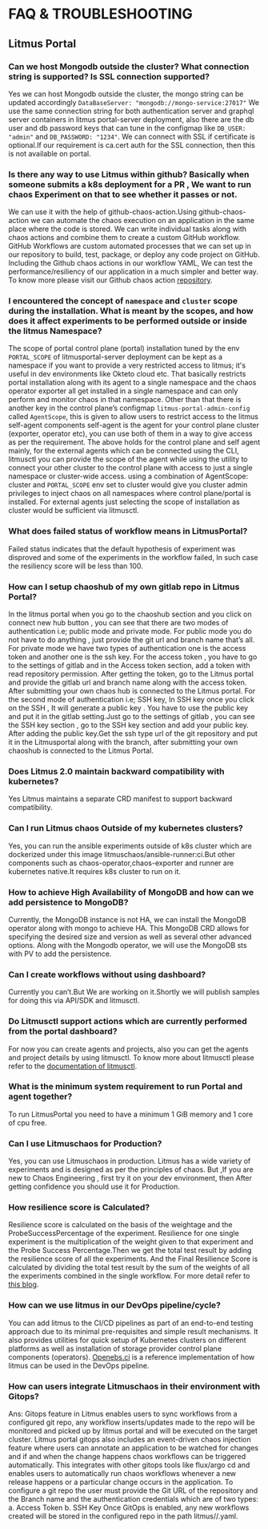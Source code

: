 # FAQ & TROUBLESHOOTING
##  Litmus Portal
### Can we host Mongodb outside the cluster? What connection string is supported? Is SSL connection supported?
Yes we can host Mongodb outside the cluster,  the mongo string can be updated accordingly `DataBaseServer: "mongodb://mongo-service:27017"`
We use the same connection string for both authentication server and graphql server containers in litmus portal-server deployment, also there are the db user and db            password keys that can tune in the configmap like `DB_USER: "admin"` and `DB_PASSWORD: "1234"`.
We can connect with SSL if certificate is optional.If our requirement is ca.cert auth for the SSL connection, then this is not available on portal. 

### Is there any way to use Litmus within github? Basically when someone submits a k8s deployment for a PR , We want to run chaos Experiment on that to see whether it passes or not.
We can use it with the help of  github-chaos-action.Using github-chaos-action we can automate the chaos execution on an application in the same place where the code is stored. We can write individual tasks along with chaos actions and combine them to create a custom GitHub workflow. GitHub Workflows are custom automated processes that we can set up in our repository to build, test, package, or deploy any code project on GitHub. Including the Github chaos actions in our workflow YAML, We can test the performance/resiliency of our application in a much simpler and better way. To know more please visit  our Github chaos action [repository](https://github.com/litmuschaos/github-chaos-actions).

### I encountered the concept of `namespace` and `cluster` scope during the installation. What is meant by the scopes, and how does it affect experiments to be performed outside or inside the litmus Namespace?
The scope of portal control plane (portal) installation tuned by the env `PORTAL_SCOPE`  of litmusportal-server  deployment can be kept as a namespace if you want to provide a very restricted access to litmus; it's useful in dev environments like Okteto cloud etc.
That basically restricts portal installation along with its agent to a single namespace and the chaos operator exporter all get installed in a single namespace and can only perform and monitor chaos in that namespace.
Other than that there is another key in the control plane’s configmap `litmus-portal-admin-config` called  `AgentScope`, this is given to allow users to restrict access to the litmus self-agent components self-agent is the agent for your control plane cluster (exporter, operator etc), you can use both of them in a way to give access as per the requirement.
The above holds for the control plane and self agent mainly, for the external agents which can be connected using the CLI, litmusctl you can provide the scope of the agent while using the utility to connect your other cluster to the control plane with access to just a single namespace or cluster-wide access.
using a combination of AgentScope: cluster and `PORTAL_SCOPE`  env set to cluster would give you cluster admin privileges to inject chaos on all namespaces where control plane/portal is installed.  For external agents just selecting the scope of installation as cluster would be sufficient via litmusctl.

### What does failed status of workflow means in LitmusPortal?
 Failed status indicates that the default hypothesis of experiment was disproved and some of the experiments in the workflow failed, In such case the resiliency score will be less than 100.

### How can I setup chaoshub of my own gitlab repo in Litmus Portal?
In the litmus portal when you go to the chaoshub section and you click on connect new hub  button ,  you can see   that there are two modes of  authentication  i.e; public mode and private mode. For public mode you do not have to do anything , just provide the git url and branch name that’s all.
For  private mode  we have two types of authentication  one is the access token and another one is  the ssh key.
For the access token , you have to go to the settings of gitlab  and in the Access token section,  add a token with read repository permission. After getting the token, go to the Litmus portal and provide the gitlab url and branch name along with the access token. After submitting  your own chaos hub is connected to the Litmus portal.
For the second mode of authentication i.e; SSH key, In SSH key once you click  on the SSH , It will generate a public key . You have to use the public key and  put it in the gitlab setting.Just go to the settings of gitlab , you can see the SSH key section , go to the SSH key section  and add your public key. After adding the public key.Get the ssh type url  of the git repository and  put it in the Litmusportal  along with the branch, after submitting  your own chaoshub is connected to the Litmus Portal.

### Does Litmus 2.0 maintain backward compatibility with kubernetes?
Yes Litmus maintains a separate CRD manifest to support backward compatibility.

### Can I run Litmus chaos Outside of  my kubernetes clusters?
 Yes, you  can run the ansible experiments outside of k8s cluster which are dockerized under this image litmuschaos/ansible-runner:ci.But other components such as chaos-operator,chaos-exporter and runner are kubernetes native.It requires k8s cluster to run on it.

### How to achieve High Availability of  MongoDB and how can we add persistence to MongoDB?
 Currently, the MongoDB instance is not HA, we can install the MongoDB operator along with mongo to achieve HA. This MongoDB CRD allows for specifying the desired size and version as well as several other advanced options. Along with the Mongodb operator, we will use the MongoDB sts with PV to add the persistence.
 
 ### Can I create workflows without using dashboard?
 Currently you can’t.But We are working on it.Shortly we will publish samples  for doing this via API/SDK and litmusctl.
 
 ### Do Litmusctl support actions which are currently performed  from the portal dashboard?
 For now you can create agents and projects, also you can get the agents and project details by using litmusctl. To know more about litmusctl please refer to the [documentation of litmusctl](https://github.com/litmuschaos/litmusctl/blob/master/Usage.md).
 
 ###  What is the minimum system requirement to run Portal and agent together?
 To run LitmusPortal you need to have a minimum 1 GiB  memory and 1 core of cpu  free.
 
 ###  Can I use Litmuschaos for Production?
 Yes, you can use Litmuschaos in production. Litmus has a wide variety of experiments and is designed as per the principles of chaos. But ,If you are new to Chaos Engineering , first try it on your dev environment, then After getting confidence you should use it for Production.
 
 ### How resilience score is Calculated?
 Resilience score is calculated on the basis of the weightage and the ProbeSuccessPercentage of the experiment. Resilience for one single experiment is the multiplication of the  weight given to that experiment and the Probe Success Percentage.Then we get the  total test result by adding the resilience score of all the experiments. And the Final Resilience Score is calculated by dividing the total test result by the sum of  the weights of all the experiments combined in the single workflow. For more detail refer to [this blog](https://dev.to/litmus-chaos/how-the-resilience-score-algorithm-works-in-litmus-1d22).
 
 ### How can we use litmus in our DevOps pipeline/cycle?
  You can add litmus to the CI/CD pipelines as part of an end-to-end testing approach due to its minimal pre-requisites and simple result mechanisms. It also provides utilities for quick setup of Kubernetes clusters on different platforms as well as installation of storage provider control plane components (operators). [Openebs.ci](https://openebs.ci/home) is a reference implementation of how litmus can be used in the DevOps pipeline.
 
 ### How can users integrate Litmuschaos in their environment with Gitops?
Ans: Gitops feature in Litmus enables users to sync workflows from a configured git repo, any workflow inserts/updates made to the repo will be monitored and picked up by litmus portal and will be executed on the target cluster. Litmus portal gitops also includes an event-driven chaos injection feature where users can annotate an application to be watched for changes and if and when the change happens chaos workflows can be triggered automatically. This integrates with other gitops tools like flux/argo cd and enables users to automatically run chaos workflows whenever a new release happens or a particular change occurs in the application.
To configure a git repo the user must provide the Git URL of the repository and the Branch name and the authentication credentials which are of two types:
	a. Access Token
	b. SSH Key
Once GitOps is enabled, any new workflows created will be stored in the configured repo in the path litmus/<project-id>/<workflow-name>.yaml.
